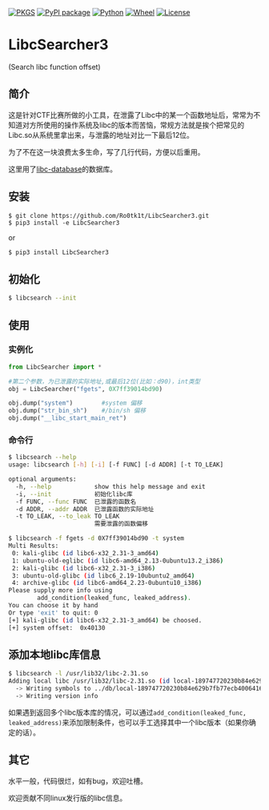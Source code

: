 [![PKGS](https://github.com/Ro0tk1t/LibcSearcher3/workflows/Upload%20Python%20Package/badge.svg)](https://github.com/Ro0tk1t/LibcSearcher3/actions)
[![PyPI package](https://badge.fury.io/py/LibcSearcher3.svg)](https://pypi.org/project/LibcSearcher3/)
[![Python](https://img.shields.io/badge/python-%3E%3D3.7-blue)](https://www.python.org/downloads/)
[![Wheel](https://img.shields.io/pypi/wheel/LibcSearcher3)](https://www.python.org/downloads/)
[![License](https://img.shields.io/github/license/Ro0tk1t/LibcSearcher3)](https://github.com/Ro0tk1t/LibcSearcher3/blob/main/LICENSE)
# LibcSearcher3

(Search libc function offset)


## 简介

这是针对CTF比赛所做的小工具，在泄露了Libc中的某一个函数地址后，常常为不知道对方所使用的操作系统及libc的版本而苦恼，常规方法就是挨个把常见的Libc.so从系统里拿出来，与泄露的地址对比一下最后12位。

为了不在这一块浪费太多生命，写了几行代码，方便以后重用。

这里用了[libc-database](https://github.com/niklasb/libc-database)的数据库。

## 安装

```shell
$ git clone https://github.com/Ro0tk1t/LibcSearcher3.git
$ pip3 install -e LibcSearcher3
```
or  
```bash
$ pip3 install LibcSearcher3
```

## 初始化

```bash
$ libcsearch --init
```

## 使用

### 实例化

```python
from LibcSearcher import *

#第二个参数，为已泄露的实际地址,或最后12位(比如：d90)，int类型
obj = LibcSearcher("fgets", 0X7ff39014bd90)

obj.dump("system")        #system 偏移
obj.dump("str_bin_sh")    #/bin/sh 偏移
obj.dump("__libc_start_main_ret")    
```

### 命令行

```bash
$ libcsearch --help
usage: libcsearch [-h] [-i] [-f FUNC] [-d ADDR] [-t TO_LEAK]

optional arguments:
  -h, --help            show this help message and exit
  -i, --init            初始化libc库
  -f FUNC, --func FUNC  已泄露的函数名
  -d ADDR, --addr ADDR  已泄露函数的实际地址
  -t TO_LEAK, --to_leak TO_LEAK
                        需要泄露的函数偏移

$ libcsearch -f fgets -d 0X7ff39014bd90 -t system
Multi Results:
 0: kali-glibc (id libc6-x32_2.31-3_amd64)
 1: ubuntu-old-eglibc (id libc6-amd64_2.13-0ubuntu13.2_i386)
 2: kali-glibc (id libc6-x32_2.31-3_i386)
 3: ubuntu-old-glibc (id libc6_2.19-10ubuntu2_amd64)
 4: archive-glibc (id libc6-amd64_2.23-0ubuntu10_i386)
Please supply more info using 
        add_condition(leaked_func, leaked_address).
You can choose it by hand
Or type 'exit' to quit: 0
[+] kali-glibc (id libc6-x32_2.31-3_amd64) be choosed.
[+] system offset:  0x40130
```

## 添加本地libc库信息
```bash
$ libcsearch -l /usr/lib32/libc-2.31.so
Adding local libc /usr/lib32/libc-2.31.so (id local-189747720230b84e629b7fb77ecb4006416e3ada  /usr/lib32/libc-2.31.so)
  -> Writing symbols to ../db/local-189747720230b84e629b7fb77ecb4006416e3ada.symbols
  -> Writing version info
```

如果遇到返回多个libc版本库的情况，可以通过`add_condition(leaked_func, leaked_address)`来添加限制条件，也可以手工选择其中一个libc版本（如果你确定的话）。

## 其它

水平一般，代码很烂，如有bug，欢迎吐槽。

欢迎贡献不同linux发行版的libc信息。
